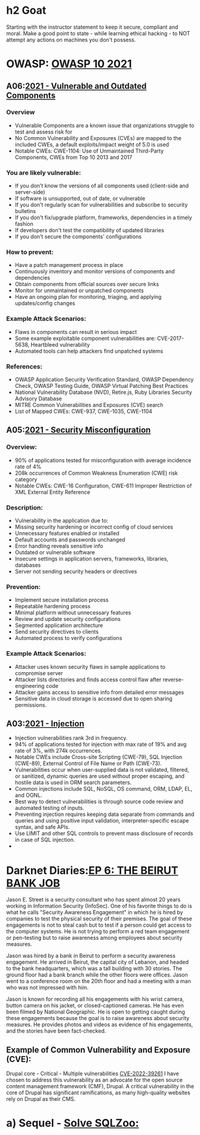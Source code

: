 # h2 Goat
Starting with the instructor statement to keep it secure, compliant and moral. Make a good point to state - while learning ethical hacking - to NOT attempt any actions on machines you don't possess.
# OWASP: [OWASP 10 2021](https://owasp.org/Top10/)

## A06:[2021 - Vulnerable and Outdated Components](https://owasp.org/Top10/A06_2021-Vulnerable_and_Outdated_Components/)
### Overview
* Vulnerable Components are a known issue that organizations struggle to test and assess risk for
* No Common Vulnerability and Exposures (CVEs) are mapped to the included CWEs, a default exploits/impact weight of 5.0 is used
* Notable CWEs: CWE-1104: Use of Unmaintained Third-Party Components, CWEs from Top 10 2013 and 2017

### You are likely vulnerable:
* If you don't know the versions of all components used (client-side and server-side)
* If software is unsupported, out of date, or vulnerable
* If you don't regularly scan for vulnerabilities and subscribe to security bulletins
* If you don't fix/upgrade platform, frameworks, dependencies in a timely fashion
* If developers don't test the compatibility of updated libraries
* If you don't secure the components' configurations

### How to prevent:
* Have a patch management process in place
* Continuously inventory and monitor versions of components and dependencies
* Obtain components from official sources over secure links
* Monitor for unmaintained or unpatched components
* Have an ongoing plan for monitoring, triaging, and applying updates/config changes

### Example Attack Scenarios:
* Flaws in components can result in serious impact
* Some example exploitable component vulnerabilities are: CVE-2017-5638, Heartbleed vulnerability
* Automated tools can help attackers find unpatched systems

### References:
* OWASP Application Security Verification Standard, OWASP Dependency Check, OWASP Testing Guide, OWASP Virtual Patching Best Practices
* National Vulnerability Database (NVD), Retire.js, Ruby Libraries Security Advisory Database
* MITRE Common Vulnerabilities and Exposures (CVE) search
* List of Mapped CWEs: CWE-937, CWE-1035, CWE-1104


## A05:[2021 - Security Misconfiguration](https://owasp.org/Top10/A05_2021-Security_Misconfiguration/)

### Overview:

* 90% of applications tested for misconfiguration with average incidence rate of 4%
* 208k occurrences of Common Weakness Enumeration (CWE) risk category
* Notable CWEs: CWE-16 Configuration, CWE-611 Improper Restriction of XML External Entity Reference

### Description:

* Vulnerability in the application due to:
* Missing security hardening or incorrect config of cloud services
* Unnecessary features enabled or installed
* Default accounts and passwords unchanged
* Error handling reveals sensitive info
* Outdated or vulnerable software
* Insecure settings in application servers, frameworks, libraries, databases
* Server not sending security headers or directives

### Prevention:

* Implement secure installation process
* Repeatable hardening process
* Minimal platform without unnecessary features
* Review and update security configurations
* Segmented application architecture
* Send security directives to clients
* Automated process to verify configurations

### Example Attack Scenarios:

* Attacker uses known security flaws in sample applications to compromise server
* Attacker lists directories and finds access control flaw after reverse-engineering code
* Attacker gains access to sensitive info from detailed error messages
* Sensitive data in cloud storage is accessed due to open sharing permissions.

## A03:[2021 - Injection](https://owasp.org/Top10/A03_2021-Injection/)
* Injection vulnerabilities rank 3rd in frequency.
* 94% of applications tested for injection with max rate of 19% and avg rate of 3%, with 274k occurrences.
* Notable CWEs include Cross-site Scripting (CWE-79), SQL Injection (CWE-89), External Control of File Name or Path (CWE-73).
* Vulnerabilities occur when user-supplied data is not validated, filtered, or sanitized, dynamic queries are used without proper escaping, and hostile data is used in ORM search parameters.
* Common injections include SQL, NoSQL, OS command, ORM, LDAP, EL, and OGNL.
* Best way to detect vulnerabilities is through source code review and automated testing of inputs.
* Preventing injection requires keeping data separate from commands and queries and using positive input validation, interpreter-specific escape syntax, and safe APIs.
* Use LIMIT and other SQL controls to prevent mass disclosure of records in case of SQL injection.
* 
# Darknet Diaries:[EP 6: THE BEIRUT BANK JOB](https://darknetdiaries.com/episode/6/)

Jason E. Street is a security consultant who has spent almost 20 years working in Information Security (InfoSec). One of his favorite things to do is what he calls "Security Awareness Engagement" in which he is hired by companies to test the physical security of their premises. The goal of these engagements is not to steal cash but to test if a person could get access to the computer systems. He is not trying to perform a red team engagement or pen-testing but to raise awareness among employees about security measures.

Jason was hired by a bank in Beirut to perform a security awareness engagement. He arrived in Beirut, the capital city of Lebanon, and headed to the bank headquarters, which was a tall building with 30 stories. The ground floor had a bank branch while the other floors were offices. Jason went to a conference room on the 20th floor and had a meeting with a man who was not impressed with him.

Jason is known for recording all his engagements with his wrist camera, button camera on his jacket, or closed-captioned cameras. He has even been filmed by National Geographic. He is open to getting caught during these engagements because the goal is to raise awareness about security measures. He provides photos and videos as evidence of his engagements, and the stories have been fact-checked.

## Example of Common Vulnerability and Exposure (CVE): 
Drupal core - Critical - Multiple vulnerabilities [CVE-2022-39261](nvd.nist.gov/vuln/detail/CVE-2022-39261/)
I have chosen to address this vulnerability as an advocate for the open source content management framework (CMF), Drupal. A critical vulnerability in the core of Drupal has significant ramifications, as many high-quality websites rely on Drupal as their CMS.

# a) Sequel - [Solve SQLZoo:](https://sqlzoo.net/wiki/SQL_Tutorial)

